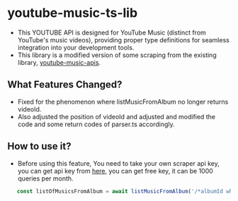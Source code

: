 # youtube-music-ts-lib

- This YOUTUBE API is designed for YouTube Music (distinct from YouTube's music videos), providing proper type definitions for seamless integration into your development tools.
- This library is a modified version of some scraping from the existing library, [youtube-music-apis](https://github.com/iamamritpalrandhawa/youtube-music-apis).


## What Features Changed?

- Fixed for the phenomenon where listMusicFromAlbum no longer returns videoId.
- Also adjusted the position of videoId and adjusted and modified the code and some return codes of parser.ts accordingly.

## How to use it?

- Before using this feature, You need to take your own scraper api key, you can get api key from [here](https://www.scraperapi.com/), you can get free key, it can be 1000 queries per month.

``` javascript
   const listOfMusicsFromAlbum = await listMusicFromAlbum('/*albumId what you want to parse*/', '/*api key from scraper api*/');

```
